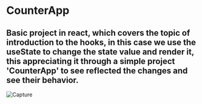 # CounterApp

## Basic project in react, which covers the topic of introduction to the hooks, in this case we use the useState to change the state value and render it, this appreciating it through a simple project 'CounterApp' to see reflected the changes and see their behavior.

![Capture](https://github.com/Kahyberth/CounterApp-React/assets/69069500/62913d73-b9c1-441d-bd4a-ef971ddde349)
